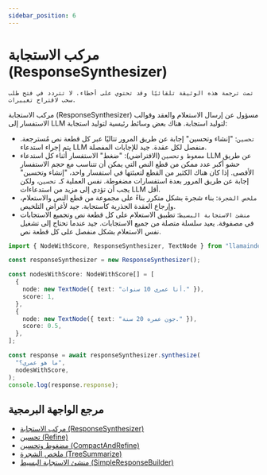 ```yaml
---
sidebar_position: 6
---
```


# مركب الاستجابة (ResponseSynthesizer)

`تمت ترجمة هذه الوثيقة تلقائيًا وقد تحتوي على أخطاء. لا تتردد في فتح طلب سحب لاقتراح تغييرات.`

مركب الاستجابة (ResponseSynthesizer) مسؤول عن إرسال الاستعلام والعقد وقوالب الاستفسار إلى LLM لتوليد استجابة. هناك بعض وسائط رئيسية لتوليد استجابة:

- `تحسين`: "إنشاء وتحسين" إجابة عن طريق المرور تتاليًا عبر كل قطعة نص مُسترجعة. يتم إجراء استدعاء LLM منفصل لكل عقدة. جيد للإجابات المفصلة.
- `مضغوط وتحسين` (الافتراضي): "ضغط" الاستفسار أثناء كل استدعاء LLM عن طريق حشو أكبر عدد ممكن من قطع النص التي يمكن أن تتناسب مع حجم الاستفسار الأقصى. إذا كان هناك الكثير من القطع لتعبئتها في استفسار واحد، "إنشاء وتحسين" إجابة عن طريق المرور بعدة استفسارات مضغوطة. نفس العملية كـ `تحسين`، ولكن يجب أن تؤدي إلى مزيد من استدعاءات LLM أقل.
- `ملخص الشجرة`: بناء شجرة بشكل متكرر بناءً على مجموعة من قطع النص والاستعلام، وإرجاع العقدة الجذرية كاستجابة. جيد لأغراض التلخيص.
- `منشئ الاستجابة البسيط`: تطبيق الاستعلام على كل قطعة نص وتجميع الاستجابات في مصفوفة. يعيد سلسلة متصلة من جميع الاستجابات. جيد عندما تحتاج إلى تشغيل نفس الاستعلام بشكل منفصل على كل قطعة نص.

```typescript
import { NodeWithScore, ResponseSynthesizer, TextNode } from "llamaindex";

const responseSynthesizer = new ResponseSynthesizer();

const nodesWithScore: NodeWithScore[] = [
  {
    node: new TextNode({ text: "أنا عمري 10 سنوات." }),
    score: 1,
  },
  {
    node: new TextNode({ text: "جون عمره 20 سنة." }),
    score: 0.5,
  },
];

const response = await responseSynthesizer.synthesize(
  "ما هو عمري؟",
  nodesWithScore,
);
console.log(response.response);
```

## مرجع الواجهة البرمجية

- [مركب الاستجابة (ResponseSynthesizer)](../../api/classes/ResponseSynthesizer.md)
- [تحسين (Refine)](../../api/classes/Refine.md)
- [مضغوط وتحسين (CompactAndRefine)](../../api/classes/CompactAndRefine.md)
- [ملخص الشجرة (TreeSummarize)](../../api/classes/TreeSummarize.md)
- [منشئ الاستجابة البسيط (SimpleResponseBuilder)](../../api/classes/SimpleResponseBuilder.md)
